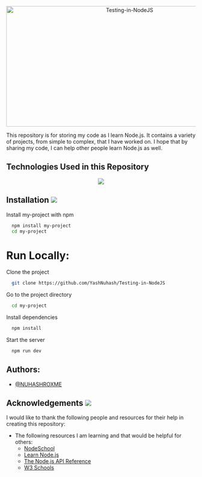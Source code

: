 <p align = "center">
<img src="https://socialify.git.ci/YashNuhash/Testing-in-NodeJS/image?description=1&font=Raleway&forks=1&issues=1&language=1&name=1&owner=1&pattern=Floating%20Cogs&pulls=1&stargazers=1&theme=Light" alt="Testing-in-NodeJS" width="640" height="320" />
</p>

This repository is for storing my code as I learn Node.js. It contains a variety of projects, from simple to complex, that I have worked on. I hope that by sharing my code, I can help other people learn Node.js as well.


## Technologies Used in this Repository
<p align="center">
  <a href="https://skillicons.dev">
    <img src="https://skillicons.dev/icons?i=git,js,html,css,githubactions,nodejs" />
  </a>
</p>

    
## Installation ![](https://i.imgur.com/waxVImv.png)

Install my-project with npm

```bash
  npm install my-project
  cd my-project
```
    
# Run Locally:

Clone the project

```bash
  git clone https://github.com/YashNuhash/Testing-in-NodeJS
```

Go to the project directory

```bash
  cd my-project
```

Install dependencies

```bash
  npm install
```

Start the server

```bash
  npm run dev
```



## Authors:

- [@NUHASHROXME](https://github.com/YashNuhash)



 ## Acknowledgements ![](https://i.imgur.com/waxVImv.png)

I would like to thank the following people and resources for their help in creating this repository:

* The following resources I am learning and that would be helpful for others:
    * [NodeSchool](https://nodeschool.io/)
    * [Learn Node.js](https://www.learnnode.com/)
    * [The Node.js API Reference](https://nodejs.org/api/)
    * [W3 Schools](https://www.w3schools.com/nodejs/default.asp)

